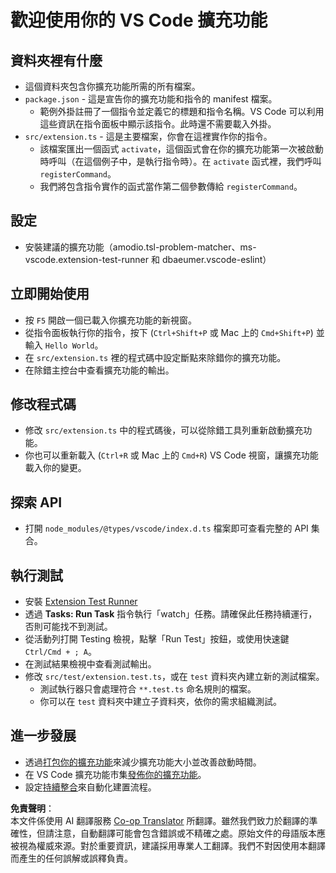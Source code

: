 <!--
CO_OP_TRANSLATOR_METADATA:
{
  "original_hash": "eae2c0ea18160a3e7a63ace7b53897d7",
  "translation_date": "2025-05-08T06:44:01+00:00",
  "source_file": "code/07.Lab/01/AIPC/extensions/phi3ext/vsc-extension-quickstart.md",
  "language_code": "tw"
}
-->
# 歡迎使用你的 VS Code 擴充功能

## 資料夾裡有什麼

* 這個資料夾包含你擴充功能所需的所有檔案。
* `package.json` - 這是宣告你的擴充功能和指令的 manifest 檔案。
  * 範例外掛註冊了一個指令並定義它的標題和指令名稱。VS Code 可以利用這些資訊在指令面板中顯示該指令。此時還不需要載入外掛。
* `src/extension.ts` - 這是主要檔案，你會在這裡實作你的指令。
  * 該檔案匯出一個函式 `activate`，這個函式會在你的擴充功能第一次被啟動時呼叫（在這個例子中，是執行指令時）。在 `activate` 函式裡，我們呼叫 `registerCommand`。
  * 我們將包含指令實作的函式當作第二個參數傳給 `registerCommand`。

## 設定

* 安裝建議的擴充功能（amodio.tsl-problem-matcher、ms-vscode.extension-test-runner 和 dbaeumer.vscode-eslint）

## 立即開始使用

* 按 `F5` 開啟一個已載入你擴充功能的新視窗。
* 從指令面板執行你的指令，按下 (`Ctrl+Shift+P` 或 Mac 上的 `Cmd+Shift+P`) 並輸入 `Hello World`。
* 在 `src/extension.ts` 裡的程式碼中設定斷點來除錯你的擴充功能。
* 在除錯主控台中查看擴充功能的輸出。

## 修改程式碼

* 修改 `src/extension.ts` 中的程式碼後，可以從除錯工具列重新啟動擴充功能。
* 你也可以重新載入 (`Ctrl+R` 或 Mac 上的 `Cmd+R`) VS Code 視窗，讓擴充功能載入你的變更。

## 探索 API

* 打開 `node_modules/@types/vscode/index.d.ts` 檔案即可查看完整的 API 集合。

## 執行測試

* 安裝 [Extension Test Runner](https://marketplace.visualstudio.com/items?itemName=ms-vscode.extension-test-runner)
* 透過 **Tasks: Run Task** 指令執行「watch」任務。請確保此任務持續運行，否則可能找不到測試。
* 從活動列打開 Testing 檢視，點擊「Run Test」按鈕，或使用快速鍵 `Ctrl/Cmd + ; A`。
* 在測試結果檢視中查看測試輸出。
* 修改 `src/test/extension.test.ts`，或在 `test` 資料夾內建立新的測試檔案。
  * 測試執行器只會處理符合 `**.test.ts` 命名規則的檔案。
  * 你可以在 `test` 資料夾中建立子資料夾，依你的需求組織測試。

## 進一步發展

* 透過[打包你的擴充功能](https://code.visualstudio.com/api/working-with-extensions/bundling-extension?WT.mc_id=aiml-137032-kinfeylo)來減少擴充功能大小並改善啟動時間。
* 在 VS Code 擴充功能市集[發佈你的擴充功能](https://code.visualstudio.com/api/working-with-extensions/publishing-extension?WT.mc_id=aiml-137032-kinfeylo)。
* 設定[持續整合](https://code.visualstudio.com/api/working-with-extensions/continuous-integration?WT.mc_id=aiml-137032-kinfeylo)來自動化建置流程。

**免責聲明**：  
本文件係使用 AI 翻譯服務 [Co-op Translator](https://github.com/Azure/co-op-translator) 所翻譯。雖然我們致力於翻譯的準確性，但請注意，自動翻譯可能會包含錯誤或不精確之處。原始文件的母語版本應被視為權威來源。對於重要資訊，建議採用專業人工翻譯。我們不對因使用本翻譯而產生的任何誤解或誤釋負責。